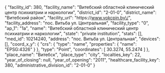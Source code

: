 {
    "facility_id": 380,
    "facility_name": "Витебский областной клинический центр психиатрии и наркологии",
    "district_id": "2-01-0",
    "district_name": "Витебский район",
    "facility_url": "https:\/\/www.vokcpin.by\/",
    "facility_address": "пос. Витьба ул. Центральная",
    "facility_type": "0",
    "ap_1": "1а",
    "name": "Витебский областной клинический центр психиатрии и наркологии",
    "state": "private institution",
    "stats": [],
    "med_id": 10214240,
    "address": "пос. Витьба ул. Центральная",
    "devices": [],
    "coord_x_y": {
        "crs": {
            "type": "name",
            "properties": {
                "name": "EPSG:4326"
            }
        },
        "type": "Point",
        "coordinates": [
            30.3274,
            55.2474
        ]
    },
    "place_name": "Витебск",
    "place_type": "city",
    "localties_key": 22,
    "year_of_closing": null,
    "year_of_opening": "2011",
    "healthcare_facility_key": 380,
    "administrative_division_id": "2-01-0"
}